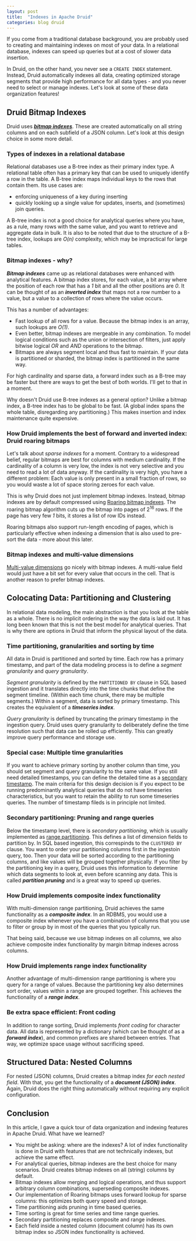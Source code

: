 ```yaml
---
layout: post
title:  "Indexes in Apache Druid"
categories: blog druid
---
```


If you come from a traditional database background, you are probably used to creating and maintaining indexes on most of your data. In a relational database, indexes can speed up queries but at a cost of slower data insertion.

In Druid, on the other hand, you never see a `CREATE INDEX` statement. Instead, Druid automatically indexes all data, creating optimized storage segments that provide high performance for all data types - and you never need to select or manage indexes. Let's look at some of these data organization features!

## Druid Bitmap Indexes

Druid uses ***[bitmap indexes](https://en.wikipedia.org/wiki/Bitmap_index)***. These are created automatically on all string columns and on each subfield of a JSON column. Let's look at this design choice in some more detail.

### Types of indexes in a relational database

Relational databases use a B-tree index as their primary index type. A relational table often has a primary key that can be used to uniquely identify a row in the table. A B-tree index maps individual keys to the rows that contain them. Its use cases are:

- enforcing uniqueness of a key during inserting
- quickly looking up a single value for updates, inserts, and (sometimes) join queries.

A B-tree index is not a good choice for analytical queries where you have, as a rule, many rows with the same value, and you want to  retrieve and aggregate data in bulk. It is also to be noted that due to the structure of a B-tree index, lookups are _O(n)_ complexity, which may be impractical for large tables.

### Bitmap indexes - why?

***Bitmap indexes*** came up as relational databases were enhanced with analytical features. A bitmap index stores, for each value, a bit array where the position of each row that has a _1_ bit and all the other positions are _0_. It can be thought of as an ***inverted index*** that maps not a row number to a value, but a value to a collection of rows where the value occurs.

This has a number of advantages:

- Fast lookup of all rows for a value. Because the bitmap index is an array, such lookups are _O(1)_. 
- Even better, bitmap indexes are mergeable in any combination. To model logical conditions such as the union or intersection of filters, just apply bitwise logical _OR_ and _AND_ operations to the bitmap.
- Bitmaps are always segment local and thus fast to maintain. If your data is partitioned or sharded, the bitmap index is partitioned in the same way.

For high cardinality and sparse data, a forward index such as a B-tree may be faster but there are ways to get the best of both worlds. I'll get to that in a moment.

Why doesn't Druid use B-tree indexes as a general option? Unlike a bitmap index, a B-tree index has to be global to be fast. (A global index spans the whole table, disregarding any partitioning.) This makes insertion and index maintenance quite expensive.

### How Druid implements the best of forward and inverted index: Druid roaring bitmaps

Let's talk about _sparse indexes_ for a moment. Contrary to a widespread belief, regular bitmaps are best for columns with medium cardinality. If the cardinality of a column is very low, the index is not very selective and you need to read a lot of data anyway. If the cardinality is very high, you have a different problem: Each value is only present in a small fraction of rows, so you would waste a lot of space storing zeroes for each value.

This is why Druid does not just implement bitmap indexes. Instead, bitmap indexes are by default compressed using [Roaring bitmap indexes](https://www.roaringbitmap.org/). The roaring bitmap algorithm cuts up the bitmap into pages of 2<sup>16</sup> rows. If the page has very few _1_ bits, it stores a list of row IDs instead.

Roaring bitmaps also support run-length encoding of pages, which is particularly effective when indexing a dimension that is also used to pre-sort the data - more about this later.

### Bitmap indexes and multi-value dimensions

[Multi-value dimensions](https://blog.hellmar-becker.de/2021/08/07/multivalue-dimensions-in-apache-druid-part-1/) go nicely with bitmap indexes. A multi-value field would just have a bit set for every value that occurs in the cell. That is another reason to prefer bitmap indexes.

## Colocating Data: Partitioning and Clustering

In relational data modeling, the main abstraction is that you look at the table as a whole. There is no implicit ordering in the way the data is laid out. It has long been known that this is not the best model for analytical queries. That is why there are options in Druid that inform the physical layout of the data.

### Time partitioning, granularities and sorting by time

All data in Druid is partitioned and sorted by time. Each row has a primary timestamp, and part of the data modeling process is to define a _segment granularity_ and _query granularity_.

_Segment granularity_ is defined by the `PARTITIONED BY` clause in SQL based ingestion and it translates directly into the time chunks that define the segment timeline. (Within each time chunk, there may be multiple segments.) Within a segment, data is sorted by primary timestamp. This creates the equivalent of a ***timeseries index***.

_Query granularity_ is defined by truncating the primary timestamp in the ingestion query. Druid uses query granularity to deliberately define the time resolution such that data can be rolled up efficiently. This can greatly improve query performance and storage use.

### Special case: Multiple time granularities

If you want to achieve primary sorting by another column than time, you should set segment and query granularity to the same value. If you still need detailed timestamps, you can define the detailed time as a [secondary timestamp](https://druid.apache.org/docs/latest/ingestion/schema-design.html#secondary-timestamps). The main criteria for this design decision is if you expect to be running predominantly analytical queries that do not have timeseries characteristics, but you want to retain the ability to run some timeseries queries. The number of timestamp fileds is in principle not limited.

### Secondary partitioning: Pruning and range queries

Below the timestamp level, there is _secondary partitioning_, which is usually implemented as [range partitioning](https://blog.hellmar-becker.de/2022/01/25/partitioning-in-druid-part-3-multi-dimension-range-partitioning/). This defines a list of dimension fields to partition by. In SQL based ingestion, this correspinds to the `CLUSTERED BY` clause. You want to order your partitioning columns first in the ingestoin query, too. Then your data will be sorted according to the partitioning columns, and like values will be grouped together physically. If you filter by the partitioning key in a query, Druid uses this information to determine which data segments to look at, even before scanning any data. This is called ***partition pruning*** and is a great way to speed up queries.

### How Druid implements composite index functionality

With multi-dimension range partitioning, Druid achieves the same functionality as a ***composite index***. In an RDBMS, you would use a composite index whenever you have a combination of columns that you use to filter or group by in most of the queries that you typically run.

That being said, because we use bitmap indexes on all columns, we also achieve composite index functionality by margin bitmap indexes across columns.

### How Druid implements range index functionality

Another advantage of multi-dimension range partitioning is where you query for a range of values. Because the partitioning key also determines sort order, values within a range are grouped together. This achieves the functionality of a ***range index***.

### Be extra space efficient: Front coding

In addition to range sorting, Druid implements _front coding_ for character data. All data is represented by a dictionary (which can be thought of as a ***forward index***), and common prefixes are shared between entries. That way, we optimize space usage without sacrificing speed.

## Structured Data: Nested Columns

For nested (JSON) columns, Druid creates a bitmap index _for each nested field_. With that, you get the functionality of a ***document (JSON) index***. Again, Druid does the right thing automatically without requiring any explicit configuration.

## Conclusion

In this article, I gave a quick tour of data organization and indexing features in Apache Druid. What have we learned?

- You might be asking: where are the indexes? A lot of index functionality is done in Druid with features that are not technically indexes, but achieve the same effect.
- For analytical queries, bitmap indexes are the best choice for many scenarios. Druid creates bitmap indexes on all (string) columns by default.
- Bitmap indexes allow merging and logical operations, and thus support arbitrary column combinations, superseding composite indexes.
- Our implementation of Roaring bitmaps uses forward lookup for sparse columns: this optimizes both query speed and storage.
- Time partitioning aids pruning in time based queries.
- Time sorting is great for time series and time range queries.
- Secondary partitioning replaces composite and range indexes.
- Each field inside a nested column (document column) has its own bitmap index so JSON index functionality is achieved.
